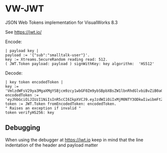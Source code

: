 # VW-JWT

JSON Web Tokens implementation for VisualWorks 8.3

See https://jwt.io/

Encode:

```
| payload key |
payload := '{"sub":"smalltalk-user"}'.
key := Xtreams.SecureRandom reading read: 512.
( JWT.Token payload: payload ) signWithKey: key algorithm:  'HS512'
```

Decode:
```
| key token encodedToken |
key := 'VmlzdWFsV29ya3MgaXMgYSBjcm9zcy1wbGF0Zm9ybSBpbXBsZW1lbnRhdGlvbiBvZiB0aGUgU21hbGx0YWxrIGxhbmd1YWdl'.
encodedToken := 'eyJhbGciOiJIUzI1NiIsInR5cCI6IkpXVCJ9.eyJzdWIiOiIxMjM0NTY3ODkwIiwibmFtZSI6IkpvaG4gRG9leCIsImlhdCI6MTUxNjIzOTAyMn0.C_Ukg83YeVx6w5vk2jciPmROqEuGcAPUoTVLShsyQQI'.
token := JWT.Token fromEncodedToken: encodedToken.
" Raises an exception if invalid "
token verifyHS256: key
```

## Debugging
When using the debugger at https://jwt.io keep in mind that the line indentation of the header and payload matter

